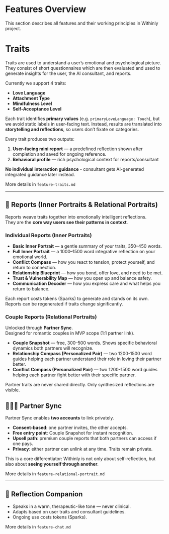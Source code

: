 # Features Overview

This section describes all features and their working principles in Withinly project.

# Traits

Traits are used to understand a user’s emotional and psychological picture. They consist of short questionnaires which are then evaluated and used to generate insights for the user, the AI consultant, and reports.

Currently we support 4 traits:

- **Love Language**
- **Attachment Type**
- **Mindfulness Level**
- **Self-Acceptance Level**

Each trait identifies **primary values** (e.g. `primaryLoveLanguage: Touch`), but we avoid static labels in user-facing text. Instead, results are translated into **storytelling and reflections**, so users don’t fixate on categories.

Every trait produces two outputs:

1. **User-facing mini report** — a predefined reflection shown after completion and saved for ongoing reference.
2. **Behavioral profile** — rich psychological context for reports/consultant

**No individual interaction guidance** - consultant gets AI-generated integrated guidance later instead.

More details in `feature-traits.md`

---

## 📖 Reports (Inner Portraits & Relational Portraits)

Reports weave traits together into emotionally intelligent reflections.  
They are the **core way users see their patterns in context**.

### Individual Reports (Inner Portraits)

- **Basic Inner Portrait** — a gentle summary of your traits, 350–450 words.
- **Full Inner Portrait** — a 1000–1500 word integrative reflection on your emotional world.
- **Conflict Compass** — how you react to tension, protect yourself, and return to connection.
- **Relationship Blueprint** — how you bond, offer love, and need to be met.
- **Trust & Vulnerability Map** — how you open up and balance safety.
- **Communication Decoder** — how you express care and what helps you return to balance.

Each report costs tokens (Sparks) to generate and stands on its own.  
Reports can be regenerated if traits change significantly.

### Couple Reports (Relational Portraits)

Unlocked through **Partner Sync**.  
Designed for romantic couples in MVP scope (1:1 partner link).

- **Couple Snapshot** — free, 300–500 words. Shows specific behavioral dynamics both partners will recognize.
- **Relationship Compass (Personalized Pair)** — two 1200-1500 word guides helping each partner understand their role in loving their partner better.
- **Conflict Compass (Personalized Pair)** — two 1200-1500 word guides helping each partner fight better with their specific partner.

Partner traits are never shared directly. Only synthesized reflections are visible.

## 🧑‍🤝‍🧑 Partner Sync

Partner Sync enables **two accounts** to link privately.

- **Consent-based**: one partner invites, the other accepts.
- **Free entry point**: Couple Snapshot for instant recognition.
- **Upsell path**: premium couple reports that both partners can access if one pays.
- **Privacy**: either partner can unlink at any time. Traits remain private.

This is a core differentiator: Withinly is not only about self-reflection, but also about **seeing yourself through another**.

More details in `feature-relational-portrait.md`

---

## 💬 Reflection Companion

- Speaks in a warm, therapeutic-like tone — never clinical.
- Adapts based on user traits and consultant guidelines.
- Ongoing use costs tokens (Sparks).

More details in `feature-chat.md`
